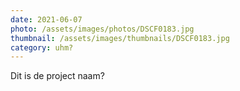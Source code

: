 ```yaml
---
date: 2021-06-07
photo: /assets/images/photos/DSCF0183.jpg
thumbnail: /assets/images/thumbnails/DSCF0183.jpg
category: uhm?
---
```

Dit is de project naam?